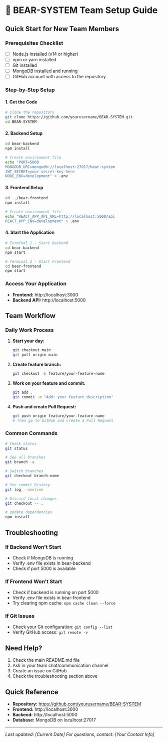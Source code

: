 # 🚀 BEAR-SYSTEM Team Setup Guide

## Quick Start for New Team Members

### Prerequisites Checklist
- [ ] Node.js installed (v14 or higher)
- [ ] npm or yarn installed
- [ ] Git installed
- [ ] MongoDB installed and running
- [ ] GitHub account with access to the repository

### Step-by-Step Setup

#### 1. Get the Code
```bash
# Clone the repository
git clone https://github.com/yourusername/BEAR-SYSTEM.git
cd BEAR-SYSTEM
```

#### 2. Backend Setup
```bash
cd bear-backend
npm install

# Create environment file
echo "PORT=5000
MONGODB_URI=mongodb://localhost:27017/bear-system
JWT_SECRET=your-secret-key-here
NODE_ENV=development" > .env
```

#### 3. Frontend Setup
```bash
cd ../bear-frontend
npm install

# Create environment file
echo "REACT_APP_API_URL=http://localhost:5000/api
REACT_APP_ENV=development" > .env
```

#### 4. Start the Application
```bash
# Terminal 1 - Start Backend
cd bear-backend
npm start

# Terminal 2 - Start Frontend
cd bear-frontend
npm start
```

### Access Your Application
- **Frontend:** http://localhost:3000
- **Backend API:** http://localhost:5000

## Team Workflow

### Daily Work Process
1. **Start your day:**
   ```bash
   git checkout main
   git pull origin main
   ```

2. **Create feature branch:**
   ```bash
   git checkout -b feature/your-feature-name
   ```

3. **Work on your feature and commit:**
   ```bash
   git add .
   git commit -m "Add: your feature description"
   ```

4. **Push and create Pull Request:**
   ```bash
   git push origin feature/your-feature-name
   # Then go to GitHub and create a Pull Request
   ```

### Common Commands
```bash
# Check status
git status

# See all branches
git branch -a

# Switch branches
git checkout branch-name

# See commit history
git log --oneline

# Discard local changes
git checkout -- .

# Update dependencies
npm install
```

## Troubleshooting

### If Backend Won't Start
- Check if MongoDB is running
- Verify .env file exists in bear-backend
- Check if port 5000 is available

### If Frontend Won't Start
- Check if backend is running on port 5000
- Verify .env file exists in bear-frontend
- Try clearing npm cache: `npm cache clean --force`

### If Git Issues
- Check your Git configuration: `git config --list`
- Verify GitHub access: `git remote -v`

## Need Help?
1. Check the main README.md file
2. Ask in your team chat/communication channel
3. Create an issue on GitHub
4. Check the troubleshooting section above

## Quick Reference
- **Repository:** https://github.com/yourusername/BEAR-SYSTEM
- **Frontend:** http://localhost:3000
- **Backend:** http://localhost:5000
- **Database:** MongoDB on localhost:27017

---
*Last updated: [Current Date]*
*For questions, contact: [Your Contact Info]*

